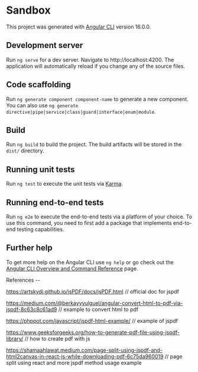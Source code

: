 # Sandbox

This project was generated with [Angular CLI](https://github.com/angular/angular-cli) version 16.0.0.

## Development server

Run `ng serve` for a dev server. Navigate to http://localhost:4200. The application will automatically reload if you change any of the source files.

## Code scaffolding

Run `ng generate component component-name` to generate a new component. You can also use `ng generate directive|pipe|service|class|guard|interface|enum|module`.

## Build

Run `ng build` to build the project. The build artifacts will be stored in the `dist/` directory.

## Running unit tests

Run `ng test` to execute the unit tests via [Karma](https://karma-runner.github.io).

## Running end-to-end tests

Run `ng e2e` to execute the end-to-end tests via a platform of your choice. To use this command, you need to first add a package that implements end-to-end testing capabilities.

## Further help

To get more help on the Angular CLI use `ng help` or go check out the [Angular CLI Overview and Command Reference](https://angular.io/cli) page.


References -- 

https://artskydj.github.io/jsPDF/docs/jsPDF.html  // official doc for jspdf

https://medium.com/@berkayyyulguel/angular-convert-html-to-pdf-via-jspdf-8c63c8c61ad9  // example to convert html to pdf 

https://phppot.com/javascript/jspdf-html-example/     // example of jspdf

https://www.geeksforgeeks.org/how-to-generate-pdf-file-using-jspdf-library/    // how to create pdf with js


https://shamaahlawat.medium.com/page-split-using-jspdf-and-html2canvas-in-react-js-while-downloading-pdf-6c75da960019    // page split using react and more jspdf method usage example